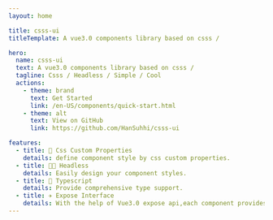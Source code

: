 ```yaml
---
layout: home

title: csss-ui
titleTemplate: A vue3.0 components library based on csss /

hero:
  name: csss-ui
  text: A vue3.0 components library based on csss /
  tagline: Csss / Headless / Simple / Cool
  actions:
    - theme: brand
      text: Get Started
      link: /en-US/components/quick-start.html
    - theme: alt
      text: View on GitHub
      link: https://github.com/HanSuhhi/csss-ui

features:
  - title: 🔢 Css Custom Properties
    details: define component style by css custom properties.
  - title: 😶‍🌫️ Headless
    details: Easily design your component styles.
  - title: 🍔 Typescript
    details: Provide comprehensive type support.
  - title: ✈️ Expose Interface
    details: With the help of Vue3.0 expose api,each component provides multiple interfaces for style / logic modification.
---
```

